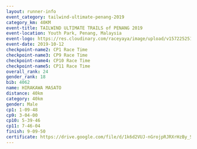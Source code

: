 ```yaml
---
layout: runner-info 
event_category: tailwind-ultimate-penang-2019 
category_km: 40KM 
event-title: TAILWIND ULTIMATE TRAILS of PENANG 2019 
event-location: Youth Park, Penang, Malaysia 
event-logo: https://res.cloudinary.com/raceyaya/image/upload/v1572252513/logo/utop-2019_h9tzys.jpg 
event-date: 2019-10-12 
checkpoint-name2: CP1 Race Time 
checkpoint-name3: CP9 Race Time 
checkpoint-name4: CP10 Race Time 
checkpoint-name5: CP11 Race Time 
overall_rank: 24
gender_rank: 18
bib: 4062
name: HIRAKAWA MASATO
distance: 40km
category: 40km
gender: Male
cp1: 1-09-48
cp9: 3-04-00
cp10: 5-39-46
cp11: 7-46-04
finish: 9-09-50
certificate: https://drive.google.com/file/d/1k6d2VUJ-nGrojpRJRXrHzBy_SDSeqaIm/view?usp=sharing
---
```

